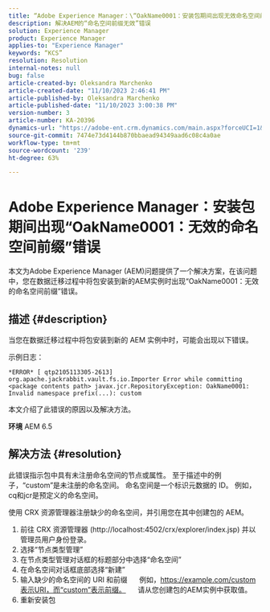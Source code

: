 ```yaml
---
title: “Adobe Experience Manager：\“OakName0001：安装包期间出现无效命名空间前缀\”错误”
description: 解决AEM的“命名空间前缀无效”错误
solution: Experience Manager
product: Experience Manager
applies-to: "Experience Manager"
keywords: “KCS”
resolution: Resolution
internal-notes: null
bug: false
article-created-by: Oleksandra Marchenko
article-created-date: "11/10/2023 2:46:41 PM"
article-published-by: Oleksandra Marchenko
article-published-date: "11/10/2023 3:00:38 PM"
version-number: 3
article-number: KA-20396
dynamics-url: "https://adobe-ent.crm.dynamics.com/main.aspx?forceUCI=1&pagetype=entityrecord&etn=knowledgearticle&id=76fa5df0-d77f-ee11-8179-6045bd006149"
source-git-commit: 7474e73d4144b870bbaead94349aad6c08c4a0ae
workflow-type: tm+mt
source-wordcount: '239'
ht-degree: 63%

---
```


# Adobe Experience Manager：安装包期间出现“OakName0001：无效的命名空间前缀”错误


本文为Adobe Experience Manager (AEM)问题提供了一个解决方案，在该问题中，您在数据迁移过程中将包安装到新的AEM实例时出现“OakName0001：无效的命名空间前缀”错误。

## 描述 {#description}


当您在数据迁移过程中将包安装到新的 AEM 实例中时，可能会出现以下错误。

示例日志：


```
*ERROR* [ qtp2105113305-2613]  org.apache.jackrabbit.vault.fs.io.Importer Error while committing <package contents path> javax.jcr.RepositoryException: OakName0001: Invalid namespace prefix(...): custom
```




本文介绍了此错误的原因以及解决方法。

<b>环境</b>
AEM 6.5


## 解决方法 {#resolution}


此错误指示包中具有未注册命名空间的节点或属性。
至于描述中的例子，“custom”是未注册的命名空间。
命名空间是一个标识元数据的 ID。 例如，cq和jcr是预定义的命名空间。

使用 CRX 资源管理器注册缺少的命名空间，并引用您在其中创建包的 AEM。

1. 前往 CRX 资源管理器 (http://localhost:4502/crx/explorer/index.jsp) 并以管理员用户身份登录。
2. 选择“节点类型管理”
3. 在节点类型管理对话框的标题部分中选择“命名空间”
4. 在命名空间对话框底部选择“新建”
5. 输入缺少的命名空间的 URI 和前缀
     例如，https://example.com/custom表示URI，而“custom”表示前缀。
     请从您创建包的AEM实例中获取值。
6. 重新安装包
